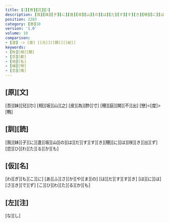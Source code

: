 ```yaml
---
title: [（][寄][花][）]
description: [我][妹][子][に][逢][坂][山][の][は][だ][す][す][き][穂][に][は][咲][き][出][ず][恋][ひ][わ][た][る][か][も]
position: 2283
category: [巻]10
version: '1.0'
volume: 10
comparison:
- [渡] -> [度] [[元]][[類]][[紀]]
keywords:
- [秋][相][聞]
- [京][都]
- [地][名]
- [植][物]
- [恋][情]
---
```


## [原][文]

[吾][妹][兒][尓] [相][坂][山][之] [皮][為][酢][寸] [穂][庭][開][不][出] [戀]<[度]>[鴨]

## [訓][読]

[我][妹][子][に][逢][坂][山][の][は][だ][す][す][き][穂][に][は][咲][き][出][ず][恋][ひ][わ][た][る][か][も]

## [仮][名]

[わ][ぎ][も][こ][に] [あ][ふ][さ][か][や][ま][の] [は][だ][す][す][き] [ほ][に][は][さ][き][で][ず] [こ][ひ][わ][た][る][か][も]

## [左][注]

[な][し]
